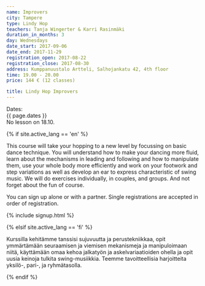 ```yaml
---
name: Improvers
city: Tampere
type: Lindy Hop
teachers: Tanja Wingerter & Karri Rasinmäki
duration_in_months: 3
day: Wednesdays
date_start: 2017-09-06
date_end: 2017-11-29
registration_open: 2017-08-22
registration_close: 2017-08-30
address: Kumppanuustalo Artteli, Salhojankatu 42, 4th floor
time: 19.00 - 20.00
price: 144 € (12 classes)

title: Lindy Hop Improvers
---
```


Dates:  
{{ page.dates }}  
No lesson on 18.10.

{% if site.active_lang == 'en' %}

This course will take your hopping to a new level by focussing on basic dance technique. You will understand how to make your dancing more fluid, learn about the mechanisms in leading and following and how to manipulate them, use your whole body more efficiently and work on your footwork and step variations as well as develop an ear to express characteristic of swing music. We will do exercises individually, in couples, and groups. And not forget about the fun of course.

You can sign up alone or with a partner. Single registrations are accepted in order of registration.

{% include signup.html %}

{% elsif site.active_lang == 'fi' %}

Kurssilla kehitämme tanssisi sujuvuutta ja perustekniikkaa, opit ymmärtämään seuraamisen ja viemisen mekanismeja ja manipuloimaan niitä, käyttämään omaa kehoa jalkatyön ja askelvariaatioiden ohella ja opit uusia keinoja tulkita swing-musiikkia. Teemme tavoitteellisia harjoitteita yksilö-, pari-, ja ryhmätasolla.

{% endif %}
